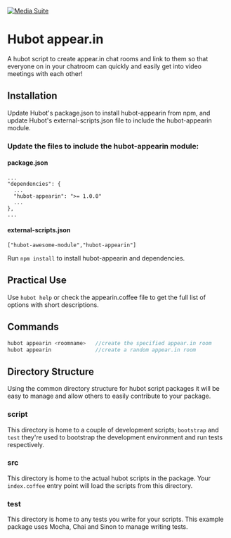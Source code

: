 [![Media Suite](http://mediasuite.co.nz/ms-badge.png)](http://mediasuite.co.nz)

# Hubot appear.in

A hubot script to create appear.in chat rooms and link to them so that 
everyone on in your chatroom can quickly and easily get into video meetings with
each other!

## Installation

Update Hubot's package.json to install hubot-appearin from npm, and update Hubot's external-scripts.json file to include the hubot-appearin module.

### Update the files to include the hubot-appearin module:

#### package.json
    ...
    "dependencies": {
      ...
      "hubot-appearin": ">= 1.0.0"
      ...
    },
    ...

#### external-scripts.json
    ["hubot-awesome-module","hubot-appearin"]

Run `npm install` to install hubot-appearin and dependencies.

## Practical Use

Use `hubot help` or check the appearin.coffee file to get the full list of options with short descriptions.

## Commands

```javascript
hubot appearin <roomname>   //create the specified appear.in room
hubot appearin              //create a random appear.in room
```

## Directory Structure

Using the common directory structure for hubot script packages it will be easy
to manage and allow others to easily contribute to your package.

### script

This directory is home to a couple of development scripts; `bootstrap` and `test`
they're used to bootstrap the development environment and run tests
respectively.

### src

This directory is home to the actual hubot scripts in the package. Your
`index.coffee` entry point will load the scripts from this directory.

### test

This directory is home to any tests you write for your scripts. This example
package uses Mocha, Chai and Sinon to manage writing tests.
